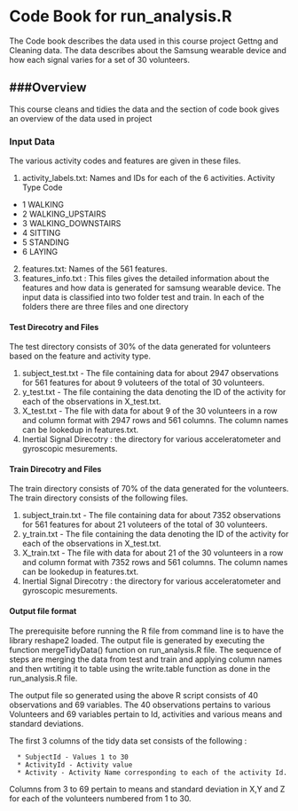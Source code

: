 # Code Book for run_analysis.R

The Code book describes the data used in this course project Gettng and Cleaning data. The data describes about the Samsung wearable device and how each signal varies for a set of 30 volunteers.

###Overview
--------------

This course cleans and tidies the data and the section of code book gives an overview of the data used in project

### Input Data 

The various activity codes and features are given in these files. 

1. activity_labels.txt: Names and IDs for each of the 6 activities. 
   Activity Type Code 
  * 1 WALKING
  * 2 WALKING_UPSTAIRS
  * 3 WALKING_DOWNSTAIRS
  * 4 SITTING
  * 5 STANDING
  * 6 LAYING
2. features.txt: Names of the 561 features. 
3. features_info.txt : This files gives the detailed information about the features and how data is generated for samsung wearable device.
The input data is classified into two folder test and train. In each of the folders there are three files and one directory 

#### Test Direcotry and Files 

The test directory consists of 30% of the data generated for volunteers based on the feature and activity type. 

1. subject_test.txt - The file containing data for about 2947 observations for 561 features for about 9 voluteers of the total of 30 volunteers. 
2. y_test.txt - The file containing the data denoting the ID of the activity for each of the observations in X_test.txt.
3. X_test.txt - The file with data for about 9 of the 30 volunteers in a row and column format with 2947 rows and 561 columns. The column names can be lookedup in features.txt.
4. Inertial Signal Direcotry : the directory for various acceleratometer and gyroscopic mesurements. 

#### Train Direcotry and Files 

The train directory consists of 70% of the data generated for the volunteers. The train directory consists of the following files.

1. subject_train.txt - The file containing data for about 7352 observations for 561 features for about 21 voluteers of the total of 30 volunteers. 
2. y_train.txt - The file containing the data denoting the ID of the activity for each of the observations in X_test.txt.
3. X_train.txt - The file with data for about 21 of the 30 volunteers in a row and column format with 7352 rows and 561 columns. The column names can be lookedup in features.txt.
4. Inertial Signal Direcotry : the directory for various acceleratometer and gyroscopic mesurements. 

#### Output file format

The prerequisite before running the R file from command line is to have the library reshape2 loaded. The output file is generated by executing the function mergeTidyData() function on run_analysis.R file.
The sequence of steps are  merging the data from test and train and applying column names and then wrtiting it to table using the write.table function as done in the run_analysis.R file. 

The output file so generated using the above R script consists of 40 observations and 69 variables. The 40 observations pertains to various Volunteers and 69 variables pertain to Id, activities and various means and standard deviations. 

The first 3 columns of the tidy data set consists of the following :
      
      * SubjectId - Values 1 to 30 
      * ActivityId - Activity value
      * Activity - Activity Name corresponding to each of the activity Id. 
Columns from 3 to 69 pertain to means and standard deviation in X,Y and Z for each of the volunteers numbered from 1 to 30. 

